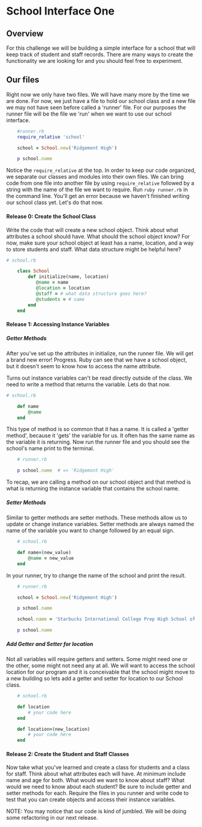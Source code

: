 # School Interface One

## Overview

For this challenge we will be building a simple interface for a school that will keep track of student and staff records. There are many ways to create the functionality we are looking for and you should feel free to experiment. 

## Our files 

Right now we only have two files. We will have many more by the time we are done. For now, we just have a file to hold our school class and a new file we may not have seen before called a 'runner' file. For our purposes the runner file will be the file we 'run' when we want to use our school interface. 

```Ruby 
    #runner.rb
    require_relative 'school'

    school = School.new('Ridgemont High') 

    p school.name
```
Notice the `require_relative` at the top. In order to keep our code organized, we separate our classes and modules into their own files. We can bring code from one file into another file by using `require_relative` followed by a string with the name of the file we want to require. Run `ruby runner.rb` in the command line. You'll get an error because we haven't finished writing our school class yet. Let's do that now. 

#### Release 0: Create the School Class

Write the code that will create a new school object.
Think about what attributes a school should have. What should the school object know? For now, make sure your school object at least has a name, location, and a way to store students and staff. What data structure might be helpful here? 

```Ruby
# school.rb

    class School
        def initialize(name, location)
           @name = name
           @location = location 
           @staff = # what data structure goes here?
           @students = # same
        end 
    end 
```
#### Release 1: Accessing Instance Variables 

##### Getter Methods
After you've set up the attributes in initialize, run the runner file. We will get a brand new error! Progress. Ruby can see that we have a school object, but it doesn't seem to know how to access the name attribute.  

Turns out instance variables can't be read directly outside of the class. We need to write a method that returns the variable. Lets do that now. 

```Ruby
# school.rb

    def name
        @name
    end
```
This type of method is so common that it has a name. It is called a 'getter method', because it 'gets' the variable for us. It often has the same name as the variable it is returning. Now run the runner file and you should see the school's name print to the terminal. 

```Ruby
    # runner.rb 

    p school.name  # => 'Ridgemont High'
```
To recap, we are calling a method on our school object and that method is what is returning the instance variable that contains the school name. 

##### Setter Methods
Similar to getter methods are setter methods. These methods allow us to update or change instance variables. Setter methods are always named the name of the variable you want to change followed by an equal sign. 

```Ruby 
    # school.rb

    def name=(new_value)
        @name = new_value
    end 
```

In your runner, try to change the name of the school and print the result. 

```Ruby 
    # runner.rb

    school = School.new('Ridgemont High') 

    p school.name

    school.name = 'Starbucks International College Prep High School of Science and Technology Sponsored by Old Spice' 

    p school.name
```

##### Add Getter and Setter for location
Not all variables will require getters and setters. Some might need one or the other, some might not need any at all. We will want to access the school location for our program and it is conceivable that the school might move to a new building so lets add a getter and setter for location to our School class. 
```Ruby
    # school.rb 

    def location
        # your code here
    end 

    def location=(new_location)
        # your code here
    end
```
#### Release 2: Create the Student and Staff Classes

Now take what you've learned and create a class for students and a class for staff. Think about what attributes each will have. At minimum include name and age for both. What would we want to know about staff? What would we need to know about each student? Be sure to include getter and setter methods for each. Require the files in you runner and write code to test that you can create objects and access their instance variables. 

NOTE: You may notice that our code is kind of jumbled. We will be doing some refactoring in our next release. 

